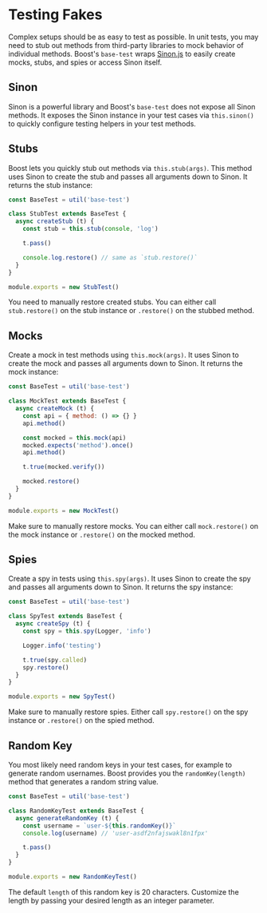 # Testing Fakes
Complex setups should be as easy to test as possible. In unit tests, you may need to stub out methods from third-party libraries to mock behavior of individual methods. Boost's `base-test` wraps [Sinon.js](https://sinonjs.org/) to easily  create mocks, stubs, and spies or access Sinon itself.


## Sinon
Sinon is a powerful library and Boost's `base-test` does not expose all Sinon methods. It exposes the Sinon instance in your test cases via `this.sinon()` to quickly configure testing helpers in your test methods.


## Stubs
Boost lets you quickly stub out methods via `this.stub(args)`. This method uses Sinon to create the stub and passes all arguments down to Sinon. It returns the stub instance:

```js
const BaseTest = util('base-test')

class StubTest extends BaseTest {
  async createStub (t) {
    const stub = this.stub(console, 'log')

    t.pass()

    console.log.restore() // same as `stub.restore()`
  }
}

module.exports = new StubTest()
```

You need to manually restore created stubs. You can either call `stub.restore()` on the stub instance or `.restore()` on the stubbed method.


## Mocks
Create a mock in test methods using `this.mock(args)`. It uses Sinon to create the mock and passes all arguments down to Sinon. It returns the mock instance:

```js
const BaseTest = util('base-test')

class MockTest extends BaseTest {
  async createMock (t) {
    const api = { method: () => {} }
    api.method()

    const mocked = this.mock(api)
    mocked.expects('method').once()
    api.method()

    t.true(mocked.verify())

    mocked.restore()
  }
}

module.exports = new MockTest()
```

Make sure to manually restore mocks. You can either call `mock.restore()` on the mock instance or `.restore()` on the mocked method.


## Spies
Create a spy in tests using `this.spy(args)`. It uses Sinon to create the spy and passes all arguments down to Sinon. It returns the spy instance:

```js
const BaseTest = util('base-test')

class SpyTest extends BaseTest {
  async createSpy (t) {
    const spy = this.spy(Logger, 'info')

    Logger.info('testing')

    t.true(spy.called)
    spy.restore()
  }
}

module.exports = new SpyTest()
```

Make sure to manually restore spies. Either call `spy.restore()` on the spy instance or `.restore()` on the spied method.


## Random Key
You most likely need random keys in your test cases, for example to generate random usernames. Boost provides you the `randomKey(length)` method that generates a random string value.

```js
const BaseTest = util('base-test')

class RandomKeyTest extends BaseTest {
  async generateRandomKey (t) {
    const username = `user-${this.randomKey()}`
    console.log(username) // 'user-asdf2nfajswakl8n1fpx'

    t.pass()
  }
}

module.exports = new RandomKeyTest()
```

The default `length` of this random key is 20 characters. Customize the length by passing your desired length as an integer parameter.
